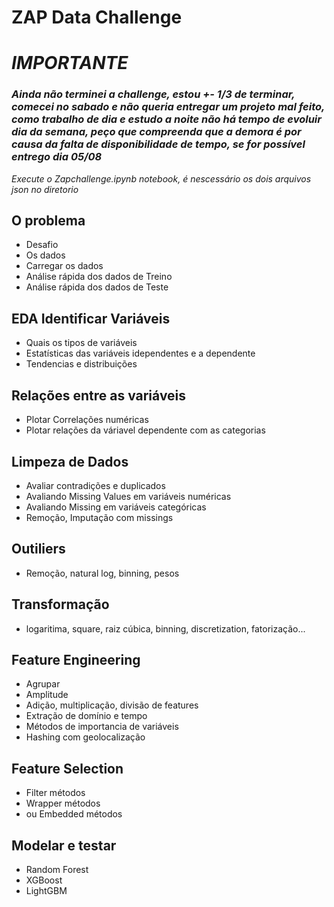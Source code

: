# ZAP Data Challenge
# *IMPORTANTE*
### *Ainda não terminei a challenge, estou +- 1/3 de terminar, comecei no sabado e não queria entregar um projeto mal feito, como trabalho de dia e estudo a noite não há tempo de evoluir dia da semana, peço que compreenda que a demora é por causa da falta de disponibilidade de tempo, se for possível entrego dia 05/08*
*Execute o Zapchallenge.ipynb notebook, é nescessário os dois arquivos json no diretorio*

## O problema
- Desafio
- Os dados
- Carregar os dados
- Análise rápida dos dados de Treino
- Análise rápida dos dados de Teste

## EDA Identificar Variáveis
- Quais os tipos de variáveis
- Estatísticas das variáveis idependentes e a dependente
- Tendencias e distribuições

## Relações entre as variáveis
- Plotar Correlações numéricas
- Plotar relações da váriavel dependente com as categorias

## Limpeza de Dados
- Avaliar contradições e duplicados
- Avaliando Missing Values em variáveis numéricas
- Avaliando Missing em variáveis categóricas
- Remoção, Imputação com missings

## Outiliers
- Remoção, natural log, binning, pesos

## Transformação 
- logaritima, square, raiz cúbica, binning, discretization, fatorização...

## Feature Engineering
- Agrupar 
- Amplitude
- Adição, multiplicação, divisão de features
- Extração de domínio e tempo
- Métodos de importancia de variáveis
- Hashing com geolocalização

## Feature Selection
- Filter métodos
- Wrapper métodos
- ou Embedded métodos

## Modelar e testar
- Random Forest
- XGBoost
- LightGBM
